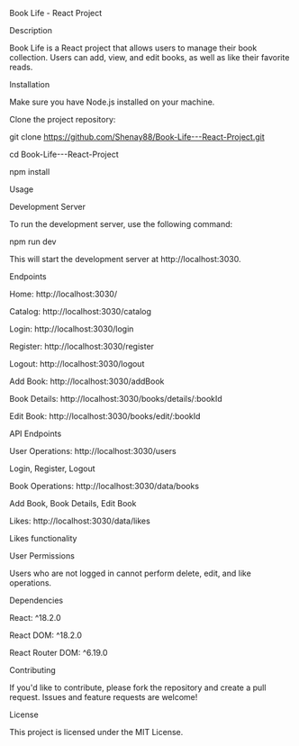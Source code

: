 Book Life - React Project

Description

Book Life is a React project that allows users to manage their book collection. Users can add, view, and edit books, as well as like their favorite reads.

Installation

Make sure you have Node.js installed on your machine.

Clone the project repository:

git clone https://github.com/Shenay88/Book-Life---React-Project.git

cd Book-Life---React-Project

npm install

Usage

Development Server

To run the development server, use the following command:

npm run dev

This will start the development server at http://localhost:3030.

Endpoints

Home: http://localhost:3030/

Catalog: http://localhost:3030/catalog

Login: http://localhost:3030/login

Register: http://localhost:3030/register

Logout: http://localhost:3030/logout

Add Book: http://localhost:3030/addBook

Book Details: http://localhost:3030/books/details/:bookId

Edit Book: http://localhost:3030/books/edit/:bookId

API Endpoints

User Operations: http://localhost:3030/users

Login, Register, Logout

Book Operations: http://localhost:3030/data/books

Add Book, Book Details, Edit Book

Likes: http://localhost:3030/data/likes

Likes functionality

User Permissions

Users who are not logged in cannot perform delete, edit, and like operations.

Dependencies

React: ^18.2.0

React DOM: ^18.2.0

React Router DOM: ^6.19.0

Contributing

If you'd like to contribute, please fork the repository and create a pull request. Issues and feature requests are welcome!

License

This project is licensed under the MIT License.